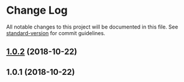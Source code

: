 # Change Log

All notable changes to this project will be documented in this file. See [standard-version](https://github.com/conventional-changelog/standard-version) for commit guidelines.

<a name="1.0.2"></a>
## [1.0.2](https://github.com/talk-to-track/private/tree/master/packages/cordova-plugin_apple_sf-speech-recognizer_get-authorization-status/compare/v1.0.1...v1.0.2) (2018-10-22)



<a name="1.0.1"></a>
## 1.0.1 (2018-10-22)
